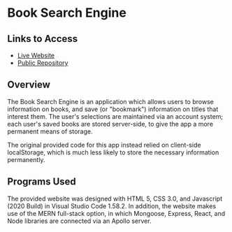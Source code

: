 # Book Search Engine

## Links to Access

* [Live Website](https://pacific-eyrie-55213.herokuapp.com/)
* [Public Repository](https://github.com/maxwellstickels/book-search-engine)

## Overview
The Book Search Engine is an application which allows users to browse information on books, and save (or "bookmark") information on titles that interest them. The user's selections are maintained via an account system; each user's saved books are stored server-side, to give the app a more permanent means of storage.

The original provided code for this app instead relied on client-side localStorage, which is much less likely to store the necessary information permanently.
## Programs Used
The provided website was designed with HTML 5, CSS 3.0, and Javascript (2020 Build) in Visual Studio Code 1.58.2. In addition, the website makes use of the MERN full-stack option, in which Mongoose, Express, React, and Node libraries are connected via an Apollo server.
